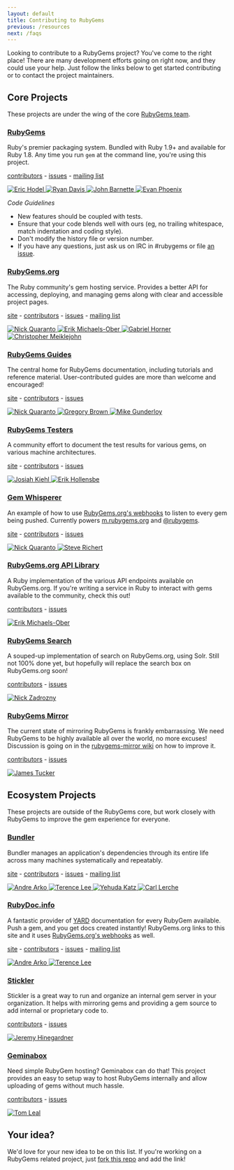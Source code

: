 ```yaml
---
layout: default
title: Contributing to RubyGems
previous: /resources
next: /faqs
---
```


Looking to contribute to a RubyGems project? You've come to the right place!
There are many development efforts going on right now, and they could use
your help. Just follow the links below to get started contributing or to contact the
project maintainers.

## Core Projects

These projects are under the wing of the core [RubyGems team](https://github.com/rubygems/).

### [RubyGems](https://github.com/rubygems/rubygems)

Ruby's premier packaging system. Bundled with Ruby 1.9+ and available for Ruby 1.8. Any time you run
`gem` at the command line, you're using this project.

[contributors](http://it.isagit.com/rubygems/rubygems) -
[issues](http://github.com/rubygems/rubygems/issues) -
[mailing list](http://rubyforge.org/mailman/listinfo/rubygems-developers)

<p class="avatars">
  <a href="http://github.com/drbrain">
    <img src="https://secure.gravatar.com/avatar/58479f76374a3ba3c69b9804163f39f4?s=32" title="Eric Hodel">
  </a>
  <a href="http://github.com/zenspider">
    <img src="https://secure.gravatar.com/avatar/16c4b19d8670085a428787f8b2438223?s=32" title="Ryan Davis">
  </a>
  <a href="http://github.com/jbarnette">
    <img src="https://secure.gravatar.com/avatar/c237cf537a06b60921c97804679e3b15?s=32" title="John Barnette">
  </a>
  <a href="http://github.com/evanphx">
    <img src="https://secure.gravatar.com/avatar/540cb3b3712ffe045113cb03bab616a2?s=32" title="Evan Phoenix">
  </a>
</p>

*Code Guidelines*
+ New features should be coupled with tests.
+ Ensure that your code blends well with ours (eg, no trailing whitespace, match indentation and coding style).
+ Don't modify the history file or version number.
+ If you have any questions, just ask us on IRC in #rubygems or file [an issue][1].

[0]: http://github.com/rubygems/rubygems
[1]: http://github.com/rubygems/rubygems/issues
[2]: http://help.rubygems.org

### [RubyGems.org](https://github.com/rubygems/rubygems.org)

The Ruby community's gem hosting service. Provides a better API for accessing,
deploying, and managing gems along with clear and accessible project pages.

[site](http://rubygems.org) -
[contributors](http://it.isagit.com/rubygems/rubygems.org) -
[issues](http://github.com/rubygems/rubygems.org/issues) -
[mailing list](https://groups.google.com/forum/#!forum/gemcutter)

<p class="avatars">
  <a href="http://github.com/qrush">
    <img src="https://secure.gravatar.com/avatar/eb8975af8e49e19e3dd6b6b84a542e26?s=32" title="Nick Quaranto">
  </a>
  <a href="http://github.com/sferik">
    <img src="https://secure.gravatar.com/avatar/1f74b13f1e5c6c69cb5d7fbaabb1e2cb?s=32" title="Erik Michaels-Ober">
  </a>
  <a href="http://github.com/cldwalker">
    <img src="https://secure.gravatar.com/avatar/8f0660cdc9f5d91c7d97456f8f0be8c7?s=32" title="Gabriel Horner">
  </a>
  <a href="http://github.com/cmeiklejohn">
    <img src="https://secure.gravatar.com/avatar/3e09fee7b359be847ed5fa48f524a3d3?s=32" title="Christopher Meiklejohn">
  </a>
</p>

### [RubyGems Guides](https://github.com/rubygems/guides)

The central home for RubyGems documentation, including tutorials and reference material.
User-contributed guides are more than welcome and encouraged!

[site](http://guides.rubygems.org) -
[contributors](http://it.isagit.com/rubygems/guides) -
[issues](http://github.com/rubygems/guides/issues)

<p class="avatars">
  <a href="http://github.com/qrush">
    <img src="https://secure.gravatar.com/avatar/eb8975af8e49e19e3dd6b6b84a542e26?s=32" title="Nick Quaranto">
  </a>
  <a href="http://github.com/sandal">
    <img src="https://secure.gravatar.com/avatar/31e038e4e9330f6c75ccfd1fca8010ee?s=32" title="Gregory Brown">
  </a>
  <a href="http://github.com/ffmike">
    <img src="https://secure.gravatar.com/avatar/a54251b745d59735ea5e9f0656a5d58d?s=32" title="Mike Gunderloy">
  </a>
</p>

### [RubyGems Testers](https://github.com/rubygems/rubygems-test)

A community effort to document the test results for various gems,
on various machine architectures.

[site](http://test.rubygems.org/) -
[contributors](http://it.isagit.com/rubygems/rubygems-test) -
[issues](https://github.com/rubygems/rubygems-test/issues)

<p class="avatars">
  <a href="http://github.com/bluepojo">
    <img src="https://secure.gravatar.com/avatar/4b1e87301a43b027903617a98d61831a?s=32" title="Josiah Kiehl">
  </a>
  <a href="http://github.com/erikh">
    <img src="https://secure.gravatar.com/avatar/1b641a79b2717f2d582ad455b40d5b89?s=32" title="Erik Hollensbe">
  </a>
</p>

### [Gem Whisperer](https://github.com/rubygems/gemwhisperer)

An example of how to use [RubyGems.org's
webhooks](http://guides.rubygems.org/rubygems-org-api/#webhook) to listen to every gem being
pushed. Currently powers [m.rubygems.org](http://m.rubygems.org) and
[@rubygems](http://twitter.com/rubygems).

[site](http://m.rubygems.org/) -
[contributors](http://it.isagit.com/rubygems/gemwhisperer) -
[issues](https://github.com/rubygems/gemwhisperer/issues)

<p class="avatars">
  <a href="http://github.com/qrush">
    <img src="https://secure.gravatar.com/avatar/eb8975af8e49e19e3dd6b6b84a542e26?s=32" title="Nick Quaranto">
  </a>
  <a href="http://github.com/laserlemon">
    <img src="https://secure.gravatar.com/avatar/0887991a8846577a6aa85433d6ab3ea2?s=32" title="Steve Richert">
  </a>
</p>

### [RubyGems.org API Library](https://github.com/rubygems/gems)

A Ruby implementation of the various API endpoints available on RubyGems.org.
If you're writing a service in Ruby to interact with gems available to the
community, check this out!

[contributors](http://it.isagit.com/rubygems/gems) -
[issues](https://github.com/rubygems/gems/issues)

<p class="avatars">
  <a href="http://github.com/sferik">
    <img src="https://secure.gravatar.com/avatar/1f74b13f1e5c6c69cb5d7fbaabb1e2cb?s=32" title="Erik Michaels-Ober">
  </a>
</p>

### [RubyGems Search](https://github.com/rubygems/search)

A souped-up implementation of search on RubyGems.org, using Solr. Still not
100% done yet, but hopefully will replace the search box on RubyGems.org soon!

[contributors](http://it.isagit.com/rubygems/search) -
[issues](https://github.com/rubygems/search/issues)

<p class="avatars">
  <a href="http://github.com/nz">
    <img src="https://secure.gravatar.com/avatar/5198f305281b34927f936ba77cffcbf6?s=32" title="Nick Zadrozny">
  </a>
</p>

### [RubyGems Mirror](https://github.com/rubygems/rubygems-mirror/wiki/Mirroring-2.0)

The current state of mirroring RubyGems is frankly embarrassing. We need
RubyGems to be highly available all over the world, no more excuses! Discussion
is going on in the [rubygems-mirror
wiki](https://github.com/rubygems/rubygems-mirror/wiki/Mirroring-2.0) on how
to improve it.

[contributors](http://it.isagit.com/rubygems/rubygems-mirror) -
[issues](https://github.com/rubygems/rubygems-mirror/issues)

<p class="avatars">
  <a href="http://github.com/raggi">
    <img src="https://secure.gravatar.com/avatar/b19b02a49b433c9e2e6e6c43785d2bfb?s=32" title="James Tucker">
  </a>
</p>

## Ecosystem Projects

These projects are outside of the RubyGems core, but work closely with RubyGems to improve the gem experience for everyone.

### [Bundler](https://github.com/carlhuda/bundler)

Bundler manages an application's dependencies through its entire life across
many machines systematically and repeatably.

[site](http://gembundler.com/) -
[contributors](http://it.isagit.com/carlhuda/bundler) -
[issues](https://github.com/carlhuda/bundler/issues) -
[mailing list](https://groups.google.com/forum/#!forum/ruby-bundler)

<p class="avatars">
  <a href="http://github.com/indirect">
    <img src="https://secure.gravatar.com/avatar/fb389f1e8b98d5d03be29e9dd309b3be?s=32" title="Andre Arko">
  </a>
  <a href="http://github.com/hone">
    <img src="https://secure.gravatar.com/avatar/efb7c66871043330ce1310a9bdd0aaf6?s=32" title="Terence Lee">
  </a>
  <a href="http://github.com/wycats">
    <img src="https://secure.gravatar.com/avatar/428167a3ec72235ba971162924492609?s=32" title="Yehuda Katz">
  </a>
  <a href="http://github.com/carllerche">
    <img src="https://secure.gravatar.com/avatar/da5274b27cc6c0f505495bf5d504575d?s=32" title="Carl Lerche">
  </a>
</p>

### [RubyDoc.info](https://github.com/lsegal/rubydoc.info)

A fantastic provider of [YARD](http://yardoc.org) documentation for every
RubyGem available. Push a gem, and you get docs created instantly!
RubyGems.org links to this site and it uses [RubyGems.org's
webhooks](http://guides.rubygems.org/rubygems-org-api/#webhook) as well.

[site](http://rubydoc.info) -
[contributors](http://it.isagit.com/lsegal/rubydoc.info) -
[issues](https://github.com/lsegal/rubydoc.info/issues) -
[mailing list](https://groups.google.com/forum/#!forum/yardoc)

<p class="avatars">
  <a href="http://github.com/indirect">
    <img src="https://secure.gravatar.com/avatar/fb389f1e8b98d5d03be29e9dd309b3be?s=32" title="Andre Arko">
  </a>
  <a href="http://github.com/hone">
    <img src="https://secure.gravatar.com/avatar/efb7c66871043330ce1310a9bdd0aaf6?s=32" title="Terence Lee">
  </a>
</p>

### [Stickler](https://github.com/copiousfreetime/stickler)

Stickler is a great way to run and organize an internal gem server in your
organization. It helps with mirroring gems and providing a gem source to add
internal or proprietary code to.

[contributors](http://it.isagit.com/copiousfreetime/stickler) -
[issues](https://github.com/copiousfreetime/stickler/issues)

<p class="avatars">
  <a href="http://github.com/copiousfreetime">
    <img src="https://secure.gravatar.com/avatar/cff2d90ae70bbbb5d4865d8412159f85?s=32" title="Jeremy Hinegardner">
  </a>
</p>

### [Geminabox](https://github.com/cwninja/geminabox)

Need simple RubyGem hosting? Geminabox can do that! This project provides an
easy to setup way to host RubyGems internally and allow uploading of gems
without much hassle.

[contributors](http://it.isagit.com/cwninja/geminabox) -
[issues](https://github.com/cwninja/geminabox/issues)

<p class="avatars">
  <a href="http://github.com/cwninja">
    <img src="https://secure.gravatar.com/avatar/f61c5838432c656ea88dd77a56a40f52?s=32" title="Tom Leal">
  </a>
</p>

## Your idea?

We'd love for your new idea to be on this list. If you're working on a
RubyGems related project, just [fork this
repo](http://github.com/rubygems/guides) and add the link!


